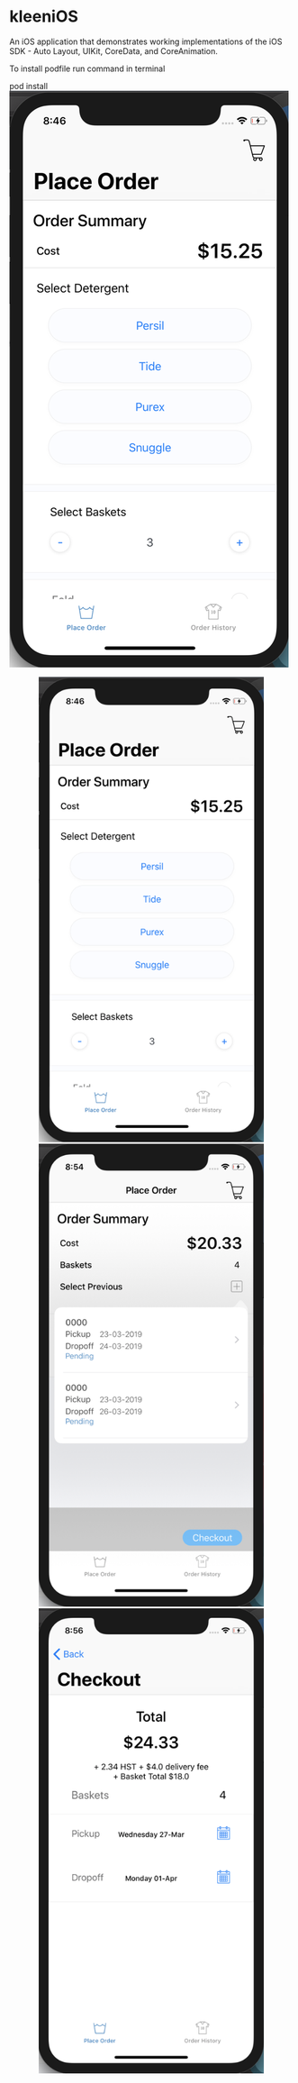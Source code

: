 # kleeniOS
An iOS application that demonstrates working implementations of the iOS SDK - Auto Layout, UIKit, CoreData, and CoreAnimation.

To install podfile run command in terminal 

pod install 
![](/Screenshot.png)
<div align="center">
    <img src="/Screenshot.png" width="400px"</img> 
    <img src="/Screenshot2.png" width="400px"</img>
    <img src="/Screenshot3.png" width="400px"</img>
</div>

